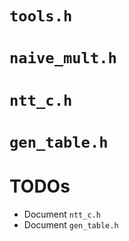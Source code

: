 
# `tools.h`

# `naive_mult.h`

# `ntt_c.h`

# `gen_table.h`

# TODOs
- Document `ntt_c.h`
- Document `gen_table.h`
